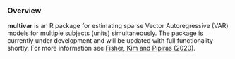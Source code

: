 
<!-- README.md is generated from README.Rmd. Please edit that file -->
### Overview

**multivar** is an R package for estimating sparse Vector Autoregressive (VAR) models for multiple subjects (units) simultaneously. The package is currently under development and will be updated with full functionality shortly.  For more information see [Fisher, Kim and Pipiras (2020)](https://arxiv.org/abs/2007.05052).

